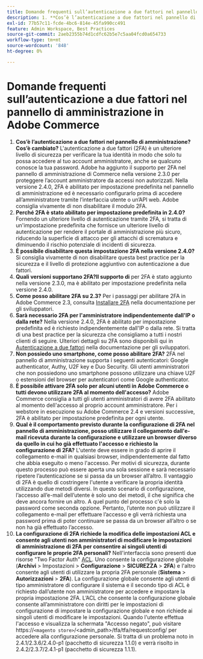 ```yaml
---
title: Domande frequenti sull’autenticazione a due fattori nel pannello di amministrazione in Adobe Commerce
description: 1. **Cos’è l’autenticazione a due fattori nel pannello di amministrazione? Modifiche apportate?** l’autenticazione a due fattori (2FA) è un ulteriore livello di sicurezza per verificare la tua identità, in modo che solo tu possa accedere al tuo account amministratore, anche se qualcuno conosce la tua password. Adobe ha aggiunto il supporto per 2FA nel pannello di amministrazione di Commerce nella versione 2.3.0 per proteggere l’account amministratore da accessi non autorizzati. Nella versione 2.4.0, 2FA è abilitato per impostazione predefinita nel pannello di amministrazione ed è necessario configurarlo prima di accedere all’amministratore tramite l’interfaccia utente o un’API web. Adobe consiglia vivamente di non disabilitare il modulo 2FA.
exl-id: 77b57c11-fcde-4bc6-814e-45fa990cc491
feature: Admin Workspace, Best Practices
source-git-commit: 2aeb2355b74d1cdfc62b5e7c5aa04fcd0a654733
workflow-type: tm+mt
source-wordcount: '848'
ht-degree: 0%

---
```


# Domande frequenti sull’autenticazione a due fattori nel pannello di amministrazione in Adobe Commerce

1. **Cos’è l’autenticazione a due fattori nel pannello di amministrazione? Cos’è cambiato?** L&#39;autenticazione a due fattori (2FA) è un ulteriore livello di sicurezza per verificare la tua identità in modo che solo tu possa accedere al tuo account amministratore, anche se qualcuno conosce la tua password. Adobe ha aggiunto il supporto per 2FA nel pannello di amministrazione di Commerce nella versione 2.3.0 per proteggere l’account amministratore da accessi non autorizzati. Nella versione 2.4.0, 2FA è abilitato per impostazione predefinita nel pannello di amministrazione ed è necessario configurarlo prima di accedere all’amministratore tramite l’interfaccia utente o un’API web. Adobe consiglia vivamente di non disabilitare il modulo 2FA.
1. **Perché 2FA è stato abilitato per impostazione predefinita in 2.4.0?** Fornendo un ulteriore livello di autenticazione tramite 2FA, si tratta di un&#39;impostazione predefinita che fornisce un ulteriore livello di autenticazione per rendere il portale di amministrazione più sicuro, riducendo la superficie di attacco per gli attacchi di scrematura e diminuendo il rischio potenziale di incidenti di sicurezza.
1. **È possibile disabilitare questa impostazione 2FA nella versione 2.4.0?** Si consiglia vivamente di non disabilitare questa best practice per la sicurezza e il livello di protezione aggiuntivo con autenticazione a due fattori.
1. **Quali versioni supportano 2FA?Il supporto di** per 2FA è stato aggiunto nella versione 2.3.0, ma è abilitato per impostazione predefinita nella versione 2.4.0.
1. **Come posso abilitare 2FA su 2.3?** Per i passaggi per abilitare 2FA in Adobe Commerce 2.3, consulta [Installare 2FA](https://developer.adobe.com/commerce/testing/functional-testing-framework/two-factor-authentication/) nella documentazione per gli sviluppatori.
1. **Sarà necessario 2FA per l&#39;amministratore indipendentemente dall&#39;IP o dalla rete?** Nella versione 2.4.0, 2FA è abilitato per impostazione predefinita ed è richiesto indipendentemente dall&#39;IP o dalla rete. Si tratta di una best practice per la sicurezza che consigliamo a tutti i nostri clienti di seguire. Ulteriori dettagli su 2FA sono disponibili qui in [Autenticazione a due fattori](https://developer.adobe.com/commerce/testing/functional-testing-framework/two-factor-authentication/) nella documentazione per gli sviluppatori.
1. **Non possiedo uno smartphone, come posso abilitare 2FA?** 2FA nel pannello di amministrazione supporta i seguenti autenticatori: Google authenticator, Authy, U2F key e Duo Security. Gli utenti amministratori che non possiedono uno smartphone possono utilizzare una chiave U2F o estensioni del browser per autenticatori come Google authenticator.
1. **È possibile attivare 2FA solo per alcuni utenti in Adobe Commerce o tutti devono utilizzare 2FA al momento dell&#39;accesso?** Adobe Commerce consiglia a tutti gli utenti amministratori di avere 2FA abilitato al momento dell&#39;accesso al proprio account amministratore. Per i webstore in esecuzione su Adobe Commerce 2.4 e versioni successive, 2FA è abilitato per impostazione predefinita per ogni utente.
1. **Qual è il comportamento previsto durante la configurazione di 2FA nel pannello di amministrazione, posso utilizzare il collegamento dall&#39;e-mail ricevuta durante la configurazione e utilizzare un browser diverso da quello in cui ho già effettuato l&#39;accesso e richiesto la configurazione di 2FA?** L&#39;utente deve essere in grado di aprire il collegamento e-mail in qualsiasi browser, indipendentemente dal fatto che abbia eseguito o meno l&#39;accesso. Per motivi di sicurezza, durante questo processo può essere aperta una sola sessione e sarà necessario ripetere l’autenticazione se si passa da un browser all’altro. Il vantaggio di 2FA è quello di costringere l&#39;utente a verificare la propria identità utilizzando due metodi diversi. In questo scenario di configurazione, l’accesso all’e-mail dell’utente è solo uno dei metodi, il che significa che deve ancora fornire un altro. A quel punto del processo c&#39;è solo la password come seconda opzione. Pertanto, l’utente non può utilizzare il collegamento e-mail per effettuare l’accesso e gli verrà richiesta una password prima di poter continuare se passa da un browser all’altro o se non ha già effettuato l’accesso.
1. **La configurazione di 2FA richiede la modifica delle impostazioni ACL e consente agli utenti non amministratori di modificare le impostazioni di amministrazione di 2FA per consentire ai singoli utenti di configurare le proprie 2FA personali?** Nell&#39;interfaccia sono presenti due risorse &quot;Two Factor Auth&quot; [ACL](https://developer.adobe.com/commerce/php/tutorials/backend/create-access-control-list-rule/). Uno consente la configurazione globale (**Archivi** > Impostazioni > **Configurazione** > **SICUREZZA** > **2FA**) e l&#39;altro consente agli utenti di utilizzare la propria 2FA personale (**Sistema** > **Autorizzazioni** > **2FA**). La configurazione globale consente agli utenti di tipo amministratore di configurare il sistema e il secondo tipo di ACL è richiesto dall’utente non amministratore per accedere e impostare la propria impostazione 2FA. L’ACL che consente la configurazione globale consente all’amministratore con diritti per le impostazioni di configurazione di impostare la configurazione globale e non richiede ai singoli utenti di modificare le impostazioni. Quando l&#39;utente effettua l&#39;accesso e visualizza la schermata &quot;Accesso negato&quot;, può visitare https://``<magento store>``/&lt;admin\_path>/tfa/tfa/requestconfig/ per accedere alla configurazione personale. Si tratta di un problema noto in 2.4.1/2.3.6/2.4.0-p1 (pacchetto di sicurezza 1.1.0) e verrà risolto in 2.4.2/2.3.7/2.4.1-p1 (pacchetto di sicurezza 1.1.1).
